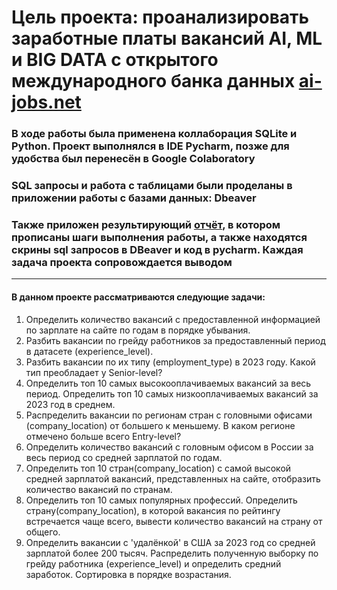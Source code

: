 # Цель проекта: проанализировать заработные платы вакансий AI, ML и BIG DATA с открытого международного банка данных [ai-jobs.net](https://ai-jobs.net/)
### В ходе работы была применена коллаборация SQLite и Python. Проект выполнялся в IDE Pycharm, позже для удобства был перенесён в Google Colaboratory
### SQL запросы и работа с таблицами были проделаны в приложении работы с базами данных: Dbeaver
### Также приложен результирующий [отчёт](https://github.com/sergigusev/Data_Science_studying/blob/main/SQL_analysis_data_slaries/SQL_report.pdf), в котором прописаны шаги выполнения работы, а также находятся скрины sql запросов в DBeaver и код в pycharm. Каждая задача проекта сопровождается выводом
___________________________________________________________________________________________________________________________

#### В данном проекте рассматриваются следующие задачи:
1) Определить количество вакансий с предоставленной информацией по
зарплате на сайте по годам в порядке убывания.
2) Разбить вакансии по грейду работников за предоставленный период в
датасете (experience_level).
3) Разбить вакансии по их типу (employment_type) в 2023 году. Какой тип
преобладает у Senior-level?
4) Определить топ 10 самых высокооплачиваемых вакансий за весь период.
Определить топ 10 самых низкооплачиваемых вакансий за 2023 год в
среднем.
5) Распределить вакансии по регионам стран с головными офисами
(company_location) от большего к меньшему. В каком регионе отмечено
больше всего Entry-level?
6) Определить количество вакансий с головным офисом в России за весь
период со средней зарплатой по годам.
7) Определить топ 10 стран(company_location) с самой высокой средней
зарплатой вакансий, представленных на сайте, отобразить количество
вакансий по странам.
8) Определить топ 10 самых популярных профессий. Определить
страну(company_location), в которой вакансия по рейтингу встречается
чаще всего, вывести количество вакансий на страну от общего.
9) Определить вакансии с 'удалёнкой' в США за 2023 год со средней зарплатой
более 200 тысяч. Распределить полученную выборку по грейду работника
(experience_level) и определить средний заработок. Сортировка в порядке
возрастания.
